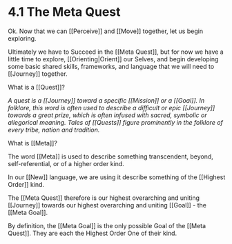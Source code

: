 # 4.1 The Meta Quest
Ok. Now that we can [[Perceive]] and [[Move]] together, let us begin exploring. 

Ultimately we have to Succeed in the [[Meta Quest]], but for now we have a little time to explore, [[Orienting|Orient]] our Selves, and begin developing some basic shared skills, frameworks, and language that we will need to [[Journey]] together. 

What is a [[Quest]]? 

_A quest is a [[Journey]] toward a specific [[Mission]] or a [[Goal]]. In folklore, this word is often used to describe a difficult or epic [[Journey]] towards a great prize, which is often infused with sacred, symbolic or allegorical meaning. Tales of [[Quests]] figure prominently in the folklore of every tribe, nation and tradition._ 

What is [[Meta]]? 

The word [[Meta]] is used to describe something transcendent, beyond, self-referential, or of a higher order kind. 

In our [[New]] language, we are using it describe something of the [[Highest Order]] kind. 

The [[Meta Quest]] therefore is our highest overarching and uniting [[Journey]] towards our highest overarching and uniting [[Goal]] - the [[Meta Goal]]. 

By definition, the [[Meta Goal]] is the only possible Goal of the [[Meta Quest]]. They are each the Highest Order One of their kind. 

